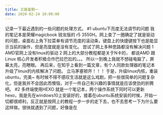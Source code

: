 ```yaml
---
title: 又是星期一
date: 2020-02-24 10:09:00
---
```


记录一下最近遇到的一些问题的处理方式。
#1 ubuntu下亮度无法调节的问题
我的笔记本是荣耀magicbook 锐龙版的  r5 3550H。网上查了一圈确定了就是驱动的问题，桌面右上角下拉菜单有调节亮度的滚动条，键盘上的快捷键按下也是能显示当前的操作，但是亮度就是没有变化。
尝试了网上多种思路都没有解决问题 
1 AMD官网上没有linux的驱动
2 网上的大部分教程都是关于N卡的， 都说AMD 跟 Linux 核心开发者积极合作巴拉巴拉的。。。
所以一到晚上我就不想碰电脑了，屏幕太亮，亮瞎眼。
再后来，在知乎上看到一篇文章，有个人同款处理器的笔记本升级了linux的内核解决了问题。
立马茅塞顿开！！！
于是，升级linux内核，重装ubuntu，完美~
有时候不得不感叹生活就是这么戏剧，把一些很简单的问题复杂化，但是我并不会因此而懊恼，对于一件自己有兴趣的事情就是应该使劲的折腾吧。
#2 多终端使用HEXO
就是一个笔记本，两个操作系统下同时可以更新hexo，我是先在windows10上安装好的，接着在ubuntu系统安装的时候，开始一切都很顺利，反正就是按网上的教程一步一步的走下去，也不去思考一下为什么要这样做。很快就遇到了问题，好像是在